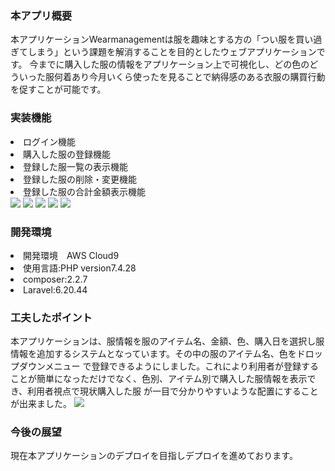<h3>本アプリ概要</h3>
本アプリケーションWearmanagementは服を趣味とする方の「つい服を買い過ぎてしまう」という課題を解消することを目的としたウェブアプリケーションです。
今までに購入した服の情報をアプリケーション上で可視化し、どの色のどういった服何着あり今月いくら使ったを見ることで納得感のある衣服の購買行動を促すことが可能です。

<h3>実装機能</h3>
<li>ログイン機能</li>
<li>購入した服の登録機能</li>
<li>登録した服一覧の表示機能</li>
<li>登録した服の削除・変更機能</li>
<li>登録した服の合計金額表示機能</li>
<img src="https://user-images.githubusercontent.com/81619089/158009882-56dd4f58-6d80-4297-94e5-8a67d38168eb.jpg"></img>
<img src="https://user-images.githubusercontent.com/81619089/158009579-f839ae3f-6e0a-4e2c-a039-0f48a3e34614.JPG"></img>
<img src="https://user-images.githubusercontent.com/81619089/158009589-abee288d-7dfc-439a-8c5e-5981591feb08.JPG"></img>
<img src="https://user-images.githubusercontent.com/81619089/158009593-987953ef-e8c2-4940-bd6d-9640e54ca619.JPG"></img>
<img src="https://user-images.githubusercontent.com/81619089/158009595-be24b769-bb04-46f0-a191-5e0659465abb.JPG"></img>


<h3>開発環境</h3>
<li>開発環境　AWS Cloud9</li>  
<li>使用言語:PHP version7.4.28</li>
<li>composer:2.2.7</li>
<li>Laravel:6.20.44</li>
 
 
 <h3>工夫したポイント</h3>
 本アプリケーションは、服情報を服のアイテム名、金額、色、購入日を選択し服情報を追加するシステムとなっています。その中の服のアイテム名、色をドロップダウンメニュー
 で登録できるようにしました。これにより利用者が登録することが簡単になっただけでなく、色別、アイテム別で購入した服情報を表示でき、利用者視点で現状購入した服
 が一目で分かりやすいような配置にすることが出来ました。
 <img src="https://user-images.githubusercontent.com/81619089/158010175-1ab2159d-2f26-48bc-8c09-56e943267846.jpg"></img>
 
 <h3>今後の展望</h3>
 現在本アプリケーションのデプロイを目指しデプロイを進めております。
          
